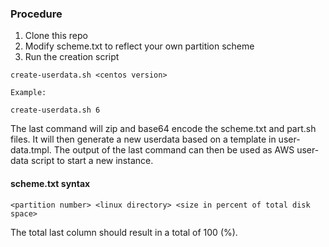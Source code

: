 ### Procedure

1. Clone this repo
1. Modify scheme.txt to reflect your own partition scheme
1. Run the creation script
```
create-userdata.sh <centos version>

Example:

create-userdata.sh 6
```

The last command will zip and base64 encode the scheme.txt and part.sh files. It will then generate a new userdata based on a template in user-data.tmpl. The output of the last command can then be used as AWS user-data script to start a new instance.


#### scheme.txt syntax
```
<partition number> <linux directory> <size in percent of total disk space>
```

The total last column should result in a total of 100 (%).

